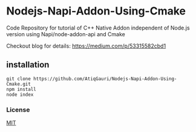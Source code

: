 # Nodejs-Napi-Addon-Using-Cmake

Code Repository for tutorial of C++ Native Addon independent of Node.js version using Napi/node-addon-api and Cmake

Checkout blog for details: https://medium.com/p/53315582cbd1

## installation
```
git clone https://github.com/AtiqGauri/Nodejs-Napi-Addon-Using-Cmake.git
npm install
node index
```

### License         
[MIT](https://github.com/AtiqGauri/Nodejs-Napi-Addon-Using-Cmake/blob/master/LICENSE)
